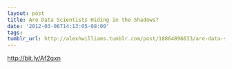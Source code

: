 ```yaml
---
layout: post
title: Are Data Scientists Hiding in the Shadows?
date: '2012-03-06T14:13:05-08:00'
tags: 
tumblr_url: http://alexhwilliams.tumblr.com/post/18864896633/are-data-scientists-hiding-in-the-shadows
---
```

<p><a href="http://bit.ly/Af2qxn">http://bit.ly/Af2qxn</a></p>
